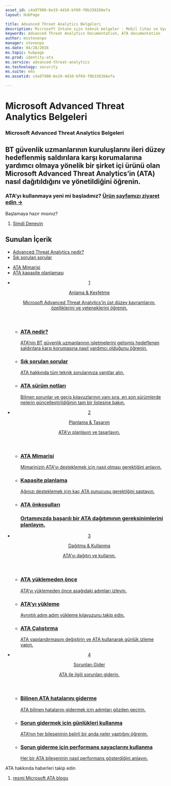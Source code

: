 ```yaml
---
asset_id: c4a97980-6e19-4d10-bf69-f0b338266efa
layout: HubPage

title: Advanced Threat Analytics Belgeleri
description: Microsoft Intune için teknik belgeler - Mobil Cihaz ve Uygulama Yönetimi
keywords: Advanced Threat Analytics Documentation, ATA documentation
author: msstevenpo
manager: stevenpo
ms.date: 04/28/2016
ms.topic: hubpage
ms.prod: identity-ata
ms.service: advanced-threat-analytics
ms.technology: security
ms.suite: ems
ms.assetid: c4a97980-6e19-4d10-bf69-f0b338266efa

---
```

# Microsoft Advanced Threat Analytics Belgeleri
<article id="main">
    <section id="hero-content">
      <h1>Microsoft Advanced Threat Analytics Belgeleri</h1>
      <h2>BT güvenlik uzmanlarının kuruluşlarını ileri düzey hedeflenmiş saldırılara karşı korumalarına yardımcı olmaya yönelik bir şirket içi ürünü olan Microsoft Advanced Threat Analytics’in (ATA) nasıl dağıtıldığını ve yönetildiğini öğrenin.</h2>
      <h3>ATA’yı kullanmaya yeni mi başladınız? <a href="https://www.microsoft.com/en-us/server-cloud/products/advanced-threat-analytics/" target="_blank">Ürün sayfamızı ziyaret edin &rarr;</a></h3>
    </section>
    <aside class="alert section-border">
      <p>Başlamaya hazır mısınız?</p>
      <ol class="action-list">
        <li><a href="https://www.microsoft.com/en-us/evalcenter/evaluate-microsoft-advanced-threat-analytics" target="_blank" class="button-bordered button-translucent">Şimdi Deneyin</a></li>
      </ol>
    </aside>
    <section id="featured" class="container">
      <h2 class="section-heading"><span class="icon icon-warning"></span> Sunulan İçerik</h2>
      <div class="features row">
        <ul class="column column-half">
          <li><a href="/advanced-threat-analytics/understand-explore/what-is-ata">Advanced Threat Analytics nedir?</a></li>
          <li><a href="/advanced-threat-analytics/understand-explore/ata-technical-faq">Sık sorulan sorular</a></li>
        </ul>
        <ul class="column column-half">
          <li><a href="/advanced-threat-analytics/plan-design/ata-architecture">ATA Mimarisi</a></li>
          <li><a href="/advanced-threat-analytics/plan-design/ata-capacity-planning">ATA kapasite planlaması</a></li>        </ul>
      </div>
    </section>
    <div id="journeys">
      <section class="container">
        <ul class="journeys-list">
          <li class="journey-step">
            <header class="journey-step-header row">
              <a href="/advanced-threat-analytics/understand-explore/what-is-ata">
                <div class="title column-third">
                  <span class="step-number">1</span>
                  <p>Anlama &amp; Keşfetme</p>
                </div>
                <p class="description column-two-thirds">Microsoft Advanced Threat Analytics’in üst düzey kavramlarını, özelliklerini ve yeteneklerini öğrenin.
                </p>
              </a>
            </header>
            <section class="journey-step-elements content">
              <ul class="row">
                <li class="column-third">
                  <a href="/advanced-threat-analytics/understand-explore/what-is-ata">
                    <h3>ATA nedir?</h3>
                    <p>ATA’nin BT güvenlik uzmanlarının işletmelerini gelişmiş hedeflenen saldırılara karşı korumasına nasıl yardımcı olduğunu öğrenin.</p>
                  </a>
                </li>
                <li class="column-third">
                  <a href="/advanced-threat-analytics/understand-explore/ata-technical-faq">
                    <h3>Sık sorulan sorular</h3>
                    <p>ATA hakkında tüm teknik sorularınıza yanıtlar alın.</p>
                  </a>
                </li>
                <li class="column-third">
                  <a href="/advanced-threat-analytics/understand-explore/ata-release-notes">
                    <h3>ATA sürüm notları</h3>
                    <p>Bilinen sorunlar ve geçiş kılavuzlarının yanı sıra, en son sürümlerde nelerin güncelleştirildiğinin tam bir listesine bakın.</p>
                  </a>
                </li>
              </ul>
            </section>
          </li>
          <li class="journey-step">
            <header class="journey-step-header row">
              <a href="/advanced-threat-analytics/plan-design/ata-architecture">
                <div class="title column-third">
                  <span class="step-number">2</span>
                  <p>Planlama &amp; Tasarım</p>
                </div>
                <p class="description column-two-thirds">ATA’yı planlayın ve tasarlayın.
                </p>
              </a>
            </header>
            <section class="journey-step-elements content">
              <ul class="row">
                <li class="column-third">
                  <a href="/advanced-threat-analytics/plan-design/ata-architecture">
                    <h3>ATA Mimarisi</h3>
                    <p>Mimarinizin ATA’yı desteklemek için nasıl olması gerektiğini anlayın.</p>
                  </a>
                </li>
                <li class="column-third">
                  <a href="/advanced-threat-analytics/plan-design/ata-capacity-planning">
                    <h3>Kapasite planlama</h3>
                    <p>Ağınızı desteklemek için kaç ATA sunucusu gerektiğini saptayın.</p>
                  </a>
                </li>
                <li class="column-third">
                  <a href="/advanced-threat-analytics/plan-design/ata-prerequisites">
                    <h3>ATA önkoşulları<h3>
                    <p>Ortamınızda başarılı bir ATA dağıtımının gereksinimlerini planlayın.</p>
                  </a>
                </li>
              </ul>
            </section>
          </li>
          <li class="journey-step">
            <header class="journey-step-header row">
              <a href="/advanced-threat-analytics/deploy-use/preinstall-ata">
                <div class="title column-third">
                  <span class="step-number">3</span>
                  <p>Dağıtma &amp; Kullanma</p>
                </div>
                <p class="description column-two-thirds">ATA’yı dağıtın ve kullanın.
                </p>
              </a>
            </header>
            <section class="journey-step-elements content">
              <ul class="row">
                <li class="column-third">
                  <a href="/advanced-threat-analytics/deploy-use/preinstall-ata">
                    <h3>ATA yüklemeden önce</h3>
                    <p>ATA’yı yüklemeden önce aşağıdaki adımları izleyin.</p>
                  </a>
                </li>
                <li class="column-third">
                  <a href="/advanced-threat-analytics/deploy-use/install-ata">
                    <h3>ATA’yı yükleme</h3>
                    <p>Ayrıntılı adım adım yükleme kılavuzunu takip edin.</p>
                  </a>
                </li>
                <li class="column-third">
                  <a href="/advanced-threat-analytics/deploy-use/operate-ata">
                    <h3>ATA Çalıştırma</h3>
                    <p>ATA yapılandırmasını değiştirin ve ATA kullanarak günlük izleme yapın.</p>
                  </a>
                </li>
            </section>
          </li>
          <li class="journey-step">
            <header class="journey-step-header row">
              <a href="/advanced-threat-analytics/troubleshoot/troubleshooting-ata-known-errors">
                <div class="title column-third">
                  <span class="step-number">4</span>
                  <p>Sorunları Gider</p>
                </div>
                <p class="description column-two-thirds">ATA ile ilgili sorunları giderin.
                </p>
              </a>
            </header>
            <section class="journey-step-elements content">
              <ul class="row">
                <li class="column-third">
                  <a href="/advanced-threat-analytics/troubleshoot/troubleshooting-ata-known-errors">
                    <h3>Bilinen ATA hatalarını giderme</h3>
                    <p>ATA bilinen hatalarını gidermek için adımları gözden geçirin.</p>
                  </a>
                </li>
                <li class="column-third">
                  <a href="/advanced-threat-analytics/troubleshoot/troubleshooting-ata-using-logs">
                    <h3>Sorun gidermek için günlükleri kullanma</h3>
                    <p>ATA’nın her bileşeninin belirli bir anda neler yaptığını öğrenin.</p>
                  </a>
                </li>
                <li class="column-third">
                  <a href="/advanced-threat-analytics/troubleshoot/troubleshooting-ata-using-perf-counters">
                    <h3>Sorun giderme için performans sayaçlarını kullanma</h3>
                    <p>Her bir ATA bileşeninin nasıl performans gösterdiğini anlayın.</p>
                  </a>
                </li>
              </ul>
            </section>
          </li>
        </ul>
      </section>
    </div>
    <aside class="alert alert-social">
      <p>ATA hakkında haberleri takip edin</p>
      <ol class="action-list">
        <li><a href="http://blogs.technet.com/b/ata/" target="_blank" class="button-bordered button-translucent">resmi Microsoft ATA blogu</a></li>
      </ol>
    </aside>
</article>


<!--HONumber=May16_HO3-->


